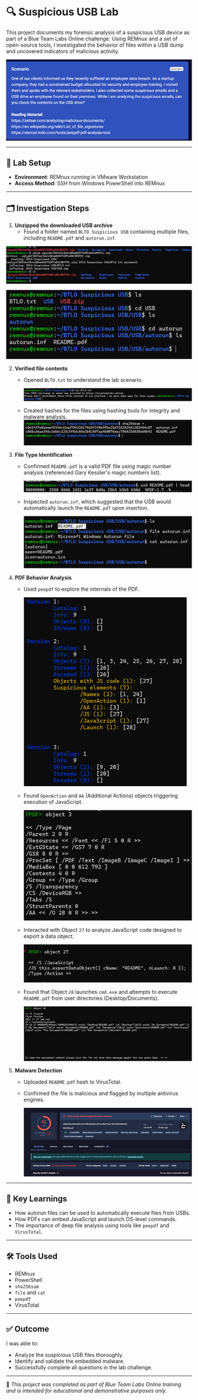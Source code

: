 
# 🔍 Suspicious USB Lab

This project documents my forensic analysis of a suspicious USB device as part of a Blue Team Labs Online challenge. Using REMnux and a set of open-source tools, I investigated the behavior of files within a USB dump and uncovered indicators of malicious activity.

![Screenshot description](https://github.com/mbergin123/suspicious-usb-lab/blob/main/images/Scenario.png?raw=true)


---

## 🧪 Lab Setup

- **Environment**: REMnux running in VMware Workstation
- **Access Method**: SSH from Windows PowerShell into REMnux

---

## 🗂️ Investigation Steps

1. **Unzipped the downloaded USB archive**
   - Found a folder named `BLTO Suspicious USB` containing multiple files, including `README.pdf` and `autorun.inf`.

![Screenshot_description](https://github.com/mbergin123/suspicious-usb-lab/blob/main/images/found-BLTO-Suspicous-File.png?raw=true)

![Screenshot_description](https://github.com/mbergin123/suspicious-usb-lab/blob/main/images/usb&autorun-directories.png?raw=true)

2. **Verified file contents**
   - Opened `BLTO.txt` to understand the lab scenario.
     
      ![Screenshot_description](https://github.com/mbergin123/suspicious-usb-lab/blob/main/images/found-BLTOtext-file.png?raw=true)
   - Created hashes for the files using hashing tools for integrity and malware analysis.
      ![Screenshot_description](https://github.com/mbergin123/suspicious-usb-lab/blob/main/images/hashed-files.png?raw=true)

3. **File Type Identification**
   - Confirmed `README.pdf` is a valid PDF file using magic number analysis (referenced Gary Kessler's magic numbers list).

      ![Screenshot_description](https://github.com/mbergin123/suspicious-usb-lab/blob/main/images/checked-if-pdf-file.png?raw=true)

   - Inspected `autorun.inf`, which suggested that the USB would automatically launch the `README.pdf` upon insertion.

      ![Screenshot_description](https://github.com/mbergin123/suspicious-usb-lab/blob/main/images/checked-type&content-autorun.info.png?raw=true)

4. **PDF Behavior Analysis**
   - Used `peepdf` to explore the internals of the PDF.
     
     ![Screenshot_description](https://github.com/mbergin123/suspicious-usb-lab/blob/main/images/analyzed-README.pdf-peepdf.png?raw=true)
     
   - Found `OpenAction` and `AA` (Additional Actions) objects triggering execution of JavaScript.
  
     ![Screenshot_description](https://github.com/mbergin123/suspicious-usb-lab/blob/main/images/interact-AA-willLaunch-object3.png?raw=true)
     
   - Interacted with Object `27` to analyze JavaScript code designed to export a data object.
  
     ![Screenshot_description](https://github.com/mbergin123/suspicious-usb-lab/blob/main/images/interacting-object27.png?raw=true)
     
   - Found that Object `28` launches `cmd.exe` and attempts to execute `README.pdf` from user directories (Desktop/Documents).
  
     ![Screenshot_description](https://github.com/mbergin123/suspicious-usb-lab/blob/main/images/interacting-object28.png?raw=true)

5. **Malware Detection**
   - Uploaded `README.pdf` hash to VirusTotal.
   - Confirmed the file is malicious and flagged by multiple antivirus engines.
  
     ![Screenshot_description](https://github.com/mbergin123/suspicious-usb-lab/blob/main/images/VirusTotal-README.png?raw=true)

---

## 🧠 Key Learnings

- How autorun files can be used to automatically execute files from USBs.
- How PDFs can embed JavaScript and launch OS-level commands.
- The importance of deep file analysis using tools like `peepdf` and `VirusTotal`.

---

## 🛠 Tools Used

- REMnux
- PowerShell
- `sha256sum`
- `file` and `cat`
- `peepdf`
- VirusTotal

---

## ✅ Outcome

I was able to:
- Analyze the suspicious USB files thoroughly.
- Identify and validate the embedded malware.
- Successfully complete all questions in the lab challenge.

---

📁 _This project was completed as part of Blue Team Labs Online training and is intended for educational and demonstrative purposes only._

